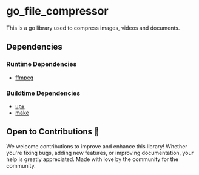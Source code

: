 # go_file_compressor
This is a go library used to compress images, videos and documents.

## Dependencies 
### Runtime Dependencies 
- <a href="https://ffmpeg.org/">ffmpeg</a>
### Buildtime Dependencies
- <a href="https://upx.github.io/">upx</a>
- <a href="https://www.gnu.org/software/make/">make</a>


## Open to Contributions 💖
We welcome contributions to improve and enhance this library! Whether you're fixing bugs, adding new features, or improving documentation, your help is greatly appreciated. Made with love by the community for the community.
